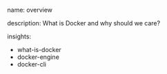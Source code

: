 name: overview

description: What is Docker and why should we care?

insights:
  - what-is-docker
  - docker-engine
  - docker-cli

